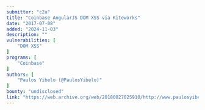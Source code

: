 ```yaml
---
submitter: "c2a"
title: "Coinbase AngularJS DOM XSS via Kiteworks"
date: "2017-07-08"
added: "2024-11-03"
description: ""
vulnerabilities: [
    "DOM XSS"
]
programs: [
    "Coinbase"
]
authors: [
    "Paulos Yibelo (@PaulosYibelo)"
]
bounty: "undisclosed"
link: "https://web.archive.org/web/20180827025910/http://www.paulosyibelo.com/2017/07/coinbase-angularjs-dom-xss-via-kiteworks.html"
---
```




